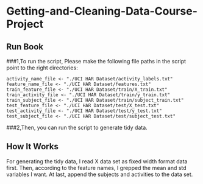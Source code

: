 Getting-and-Cleaning-Data-Course-Project
========================================

## Run Book

###1,To run the script, Please make the following file paths in the script point to the right directories:

	activity_name_file <- "./UCI HAR Dataset/activity_labels.txt"
	feature_name_file <- "./UCI HAR Dataset/features.txt"
	train_feature_file <- "./UCI HAR Dataset/train/X_train.txt"
	train_activity_file <- "./UCI HAR Dataset/train/y_train.txt"
	train_subject_file <- "./UCI HAR Dataset/train/subject_train.txt"
	test_feature_file <- "./UCI HAR Dataset/test/X_test.txt"
	test_activity_file <- "./UCI HAR Dataset/test/y_test.txt"
	test_subject_file <- "./UCI HAR Dataset/test/subject_test.txt"


###2,Then, you can run the script to generate tidy data.

## How It Works

For generating the tidy data, I read X data set as fixed width format data first.
Then, according to the feature names, I grepped the mean and std variables I want.
At last, append the subjects and activities to the data set.
 
